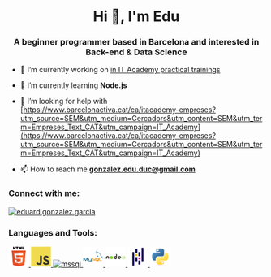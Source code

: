 <h1 align="center">Hi 👋, I'm Edu</h1>
<h3 align="center">A beginner programmer based in Barcelona and interested in Back-end & Data Science</h3>

- 🔭 I’m currently working on [in IT Academy practical trainings](https://www.barcelonactiva.cat/ca/itacademy-empreses?utm_source=SEM&utm_medium=Cercadors&utm_content=SEM&utm_term=Empreses_Text_CAT&utm_campaign=IT_Academy)

- 🌱 I’m currently learning **Node.js**

- 🤝 I’m looking for help with [https://www.barcelonactiva.cat/ca/itacademy-empreses?utm_source=SEM&utm_medium=Cercadors&utm_content=SEM&utm_term=Empreses_Text_CAT&utm_campaign=IT_Academy](https://www.barcelonactiva.cat/ca/itacademy-empreses?utm_source=SEM&utm_medium=Cercadors&utm_content=SEM&utm_term=Empreses_Text_CAT&utm_campaign=IT_Academy)

- 📫 How to reach me **gonzalez.edu.duc@gmail.com**

<h3 align="left">Connect with me:</h3>
<p align="left">
<a href="https://linkedin.com/in/eduard gonzalez garcia" target="blank"><img align="center" src="https://raw.githubusercontent.com/rahuldkjain/github-profile-readme-generator/master/src/images/icons/Social/linked-in-alt.svg" alt="eduard gonzalez garcia" height="30" width="40" /></a>
</p>

<h3 align="left">Languages and Tools:</h3>
<p align="left"> <a href="https://www.w3.org/html/" target="_blank" rel="noreferrer"> <img src="https://raw.githubusercontent.com/devicons/devicon/master/icons/html5/html5-original-wordmark.svg" alt="html5" width="40" height="40"/> </a> <a href="https://developer.mozilla.org/en-US/docs/Web/JavaScript" target="_blank" rel="noreferrer"> <img src="https://raw.githubusercontent.com/devicons/devicon/master/icons/javascript/javascript-original.svg" alt="javascript" width="40" height="40"/> </a> <a href="https://www.microsoft.com/en-us/sql-server" target="_blank" rel="noreferrer"> <img src="https://www.svgrepo.com/show/303229/microsoft-sql-server-logo.svg" alt="mssql" width="40" height="40"/> </a> <a href="https://www.mysql.com/" target="_blank" rel="noreferrer"> <img src="https://raw.githubusercontent.com/devicons/devicon/master/icons/mysql/mysql-original-wordmark.svg" alt="mysql" width="40" height="40"/> </a> <a href="https://nodejs.org" target="_blank" rel="noreferrer"> <img src="https://raw.githubusercontent.com/devicons/devicon/master/icons/nodejs/nodejs-original-wordmark.svg" alt="nodejs" width="40" height="40"/> </a> <a href="https://pandas.pydata.org/" target="_blank" rel="noreferrer"> <img src="https://raw.githubusercontent.com/devicons/devicon/2ae2a900d2f041da66e950e4d48052658d850630/icons/pandas/pandas-original.svg" alt="pandas" width="40" height="40"/> </a> <a href="https://www.python.org" target="_blank" rel="noreferrer"> <img src="https://raw.githubusercontent.com/devicons/devicon/master/icons/python/python-original.svg" alt="python" width="40" height="40"/> </a> </p>

